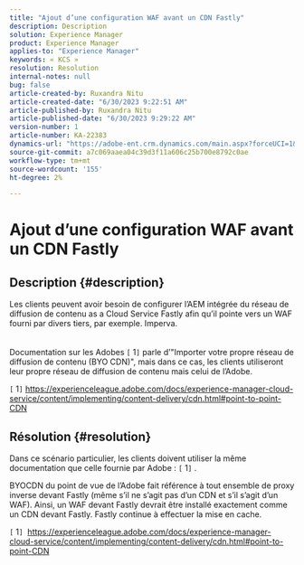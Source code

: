 ```yaml
---
title: "Ajout d’une configuration WAF avant un CDN Fastly"
description: Description
solution: Experience Manager
product: Experience Manager
applies-to: "Experience Manager"
keywords: « KCS »
resolution: Resolution
internal-notes: null
bug: false
article-created-by: Ruxandra Nitu
article-created-date: "6/30/2023 9:22:51 AM"
article-published-by: Ruxandra Nitu
article-published-date: "6/30/2023 9:29:22 AM"
version-number: 1
article-number: KA-22383
dynamics-url: "https://adobe-ent.crm.dynamics.com/main.aspx?forceUCI=1&pagetype=entityrecord&etn=knowledgearticle&id=5f7111ad-2717-ee11-8f6e-6045bd006c82"
source-git-commit: a7c069aaea04c39d3f11a606c25b700e8792c0ae
workflow-type: tm+mt
source-wordcount: '155'
ht-degree: 2%

---
```


# Ajout d’une configuration WAF avant un CDN Fastly

## Description {#description}

Les clients peuvent avoir besoin de configurer l’AEM intégrée du réseau de diffusion de contenu as a Cloud Service Fastly afin qu’il pointe vers un WAF fourni par divers tiers, par exemple. Imperva.<br><br><br>
Documentation sur les Adobes `[` 1`]`  parle d’&quot;Importer votre propre réseau de diffusion de contenu (BYO CDN)&quot;, mais dans ce cas, les clients utiliseront leur propre réseau de diffusion de contenu mais celui de l’Adobe.





`[` 1`]`  https://experienceleague.adobe.com/docs/experience-manager-cloud-service/content/implementing/content-delivery/cdn.html#point-to-point-CDN


## Résolution {#resolution}


Dans ce scénario particulier, les clients doivent utiliser la même documentation que celle fournie par Adobe : `[` 1`]` .

BYOCDN du point de vue de l’Adobe fait référence à tout ensemble de proxy inverse devant Fastly (même s’il ne s’agit pas d’un CDN et s’il s’agit d’un WAF). Ainsi, un WAF devant Fastly devrait être installé exactement comme un CDN devant Fastly. Fastly continue à effectuer la mise en cache.



`[` 1`]`  https://experienceleague.adobe.com/docs/experience-manager-cloud-service/content/implementing/content-delivery/cdn.html#point-to-point-CDN
